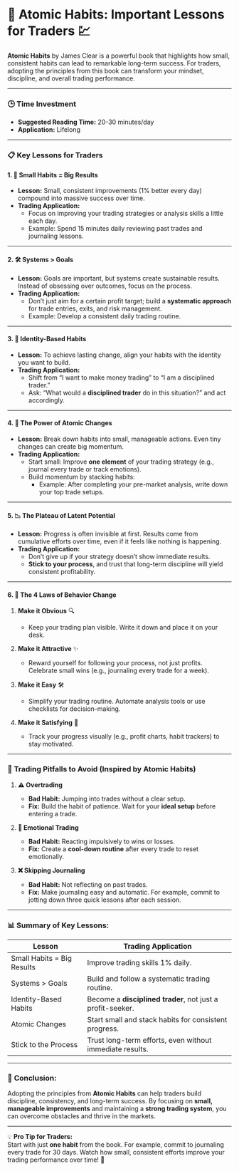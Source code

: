# 📘 Atomic Habits: Important Lessons for Traders 💹

**Atomic Habits** by James Clear is a powerful book that highlights how small, consistent habits can lead to remarkable long-term success. For traders, adopting the principles from this book can transform your mindset, discipline, and overall trading performance.

---

### 🕒 **Time Investment**  
- **Suggested Reading Time:** 20-30 minutes/day  
- **Application:** Lifelong  

---

### 📋 **Key Lessons for Traders**

#### 1. **🌱 Small Habits = Big Results**  
   - **Lesson:** Small, consistent improvements (1% better every day) compound into massive success over time.  
   - **Trading Application:**  
     - Focus on improving your trading strategies or analysis skills a little each day.
     - Example: Spend 15 minutes daily reviewing past trades and journaling lessons.

---

#### 2. **🛠️ Systems > Goals**  
   - **Lesson:** Goals are important, but systems create sustainable results. Instead of obsessing over outcomes, focus on the process.  
   - **Trading Application:**  
     - Don’t just aim for a certain profit target; build a **systematic approach** for trade entries, exits, and risk management.  
     - Example: Develop a consistent daily trading routine.

---

#### 3. **🧠 Identity-Based Habits**  
   - **Lesson:** To achieve lasting change, align your habits with the identity you want to build.  
   - **Trading Application:**  
     - Shift from “I want to make money trading” to “I am a disciplined trader.”  
     - Ask: “What would a **disciplined trader** do in this situation?” and act accordingly.

---

#### 4. **🚀 The Power of Atomic Changes**  
   - **Lesson:** Break down habits into small, manageable actions. Even tiny changes can create big momentum.  
   - **Trading Application:**  
     - Start small: Improve **one element** of your trading strategy (e.g., journal every trade or track emotions).  
     - Build momentum by stacking habits:  
       - Example: After completing your pre-market analysis, write down your top trade setups.

---

#### 5. **📉 The Plateau of Latent Potential**  
   - **Lesson:** Progress is often invisible at first. Results come from cumulative efforts over time, even if it feels like nothing is happening.  
   - **Trading Application:**  
     - Don’t give up if your strategy doesn’t show immediate results.  
     - **Stick to your process**, and trust that long-term discipline will yield consistent profitability.

---

#### 6. **💪 The 4 Laws of Behavior Change**

1. **Make it Obvious** 🔍  
   - Keep your trading plan visible. Write it down and place it on your desk.

2. **Make it Attractive** ✨  
   - Reward yourself for following your process, not just profits. Celebrate small wins (e.g., journaling every trade for a week).  

3. **Make it Easy** 🛠️  
   - Simplify your trading routine. Automate analysis tools or use checklists for decision-making.  

4. **Make it Satisfying** 🎉  
   - Track your progress visually (e.g., profit charts, habit trackers) to stay motivated.

---

### 🛑 **Trading Pitfalls to Avoid (Inspired by Atomic Habits)**  

1. **⚠️ Overtrading**  
   - **Bad Habit:** Jumping into trades without a clear setup.  
   - **Fix:** Build the habit of patience. Wait for your **ideal setup** before entering a trade.

2. **🤯 Emotional Trading**  
   - **Bad Habit:** Reacting impulsively to wins or losses.  
   - **Fix:** Create a **cool-down routine** after every trade to reset emotionally.

3. **❌ Skipping Journaling**  
   - **Bad Habit:** Not reflecting on past trades.  
   - **Fix:** Make journaling easy and automatic. For example, commit to jotting down three quick lessons after each session.

---

### 📊 **Summary of Key Lessons:**

| **Lesson**                  | **Trading Application**                                   |
|-----------------------------|---------------------------------------------------------|
| Small Habits = Big Results  | Improve trading skills 1% daily.                        |
| Systems > Goals             | Build and follow a systematic trading routine.          |
| Identity-Based Habits       | Become a **disciplined trader**, not just a profit-seeker. |
| Atomic Changes              | Start small and stack habits for consistent progress.   |
| Stick to the Process        | Trust long-term efforts, even without immediate results. |

---

### 🎯 **Conclusion:**

Adopting the principles from **Atomic Habits** can help traders build discipline, consistency, and long-term success. By focusing on **small, manageable improvements** and maintaining a **strong trading system**, you can overcome obstacles and thrive in the markets.

---

💡 **Pro Tip for Traders:**  
Start with just **one habit** from the book. For example, commit to journaling every trade for 30 days. Watch how small, consistent efforts improve your trading performance over time! 🚀
